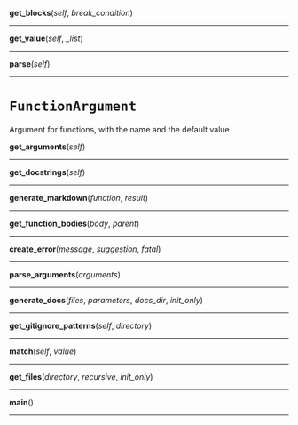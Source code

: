 **get_blocks**(*self*, *break_condition*)


<hr>

**get_value**(*self*, *_list*)


<hr>

**parse**(*self*)


<hr>


# `FunctionArgument`

Argument for functions, with the name
and the default value

**get_arguments**(*self*)


<hr>

**get_docstrings**(*self*)


<hr>

**generate_markdown**(*function*, *result*)


<hr>

**get_function_bodies**(*body*, *parent*)


<hr>

**create_error**(*message*, *suggestion*, *fatal*)


<hr>

**parse_arguments**(*arguments*)


<hr>

**generate_docs**(*files*, *parameters*, *docs_dir*, *init_only*)


<hr>

**get_gitignore_patterns**(*self*, *directory*)


<hr>

**match**(*self*, *value*)


<hr>

**get_files**(*directory*, *recursive*, *init_only*)


<hr>

**main**()


<hr>

